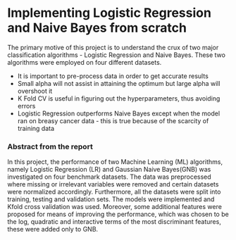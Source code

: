 # Implementing Logistic Regression and Naive Bayes from scratch
The primary motive of this project is to understand the crux of two major classification algorithms - Logistic Regression
and Naive Bayes. These two algorithms were employed on four different datasets.
- It is important to pre-process data in order to get accurate
results
- Small alpha will not assist in attaining the optimum but
large alpha will overshoot it
- K Fold CV is useful in figuring out the hyperparameters,
thus avoiding errors
- Logistic Regression outperforms Naive Bayes except
when the model ran on breasy cancer data - this is true
because of the scarcity of training data

### Abstract from the report

In this project, the performance of two Machine Learning (ML) algorithms, namely Logistic Regression (LR) and
Gaussian Naive Bayes(GNB) was investigated on four benchmark
datasets. The data was preprocessed where missing or irrelevant
variables were removed and certain datasets were normalized
accordingly. Furthermore, all the datasets were split into training,
testing and validation sets. The models were implemented and Kfold
cross validation was used. Moreover, some additional features
were proposed for means of improving the performance, which
was chosen to be the log, quadratic and interactive terms of the
most discriminant features, these were added only to GNB.
